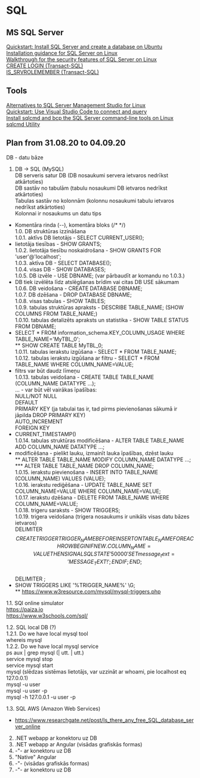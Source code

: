 # SQL

## MS SQL Server
[Quickstart: Install SQL Server and create a database on Ubuntu](https://docs.microsoft.com/en-us/sql/linux/quickstart-install-connect-ubuntu?view=sql-server-ver15)  
[Installation guidance for SQL Server on Linux](https://docs.microsoft.com/en-us/sql/linux/sql-server-linux-setup?view=sql-server-ver15)  
[Walkthrough for the security features of SQL Server on Linux](https://docs.microsoft.com/en-us/sql/linux/sql-server-linux-security-get-started?view=sql-server-ver15)  
[CREATE LOGIN (Transact-SQL)](https://docs.microsoft.com/en-us/sql/t-sql/statements/create-login-transact-sql?view=sql-server-ver15)  
[IS_SRVROLEMEMBER (Transact-SQL)](https://docs.microsoft.com/en-us/sql/t-sql/functions/is-srvrolemember-transact-sql?view=sql-server-ver15)  

## Tools
[Alternatives to SQL Server Management Studio for Linux](https://alternativeto.net/software/sql-server-management-studio/?platform=linux)  
[Quickstart: Use Visual Studio Code to connect and query](https://docs.microsoft.com/en-us/azure/azure-sql/database/connect-query-vscode)  
[Install sqlcmd and bcp the SQL Server command-line tools on Linux](https://docs.microsoft.com/en-us/sql/linux/sql-server-linux-setup-tools?view=sql-server-ver15)  
[sqlcmd Utility](https://docs.microsoft.com/en-us/sql/tools/sqlcmd-utility?view=sql-server-ver15)  

## Plan from 31.08.20 to 04.09.20
DB - datu bāze  

1. DB -> SQL (MySQL)  
DB serveris satur DB (DB nosaukumi servera ietvaros nedrīkst atkārtoties)  
DB sastāv no tabulām (tabulu nosaukumi DB ietvaros nedrīkst atkārtoties)  
Tabulas sastāv no kolonnām (kolonnu nosaukumi tabulu ietvaros nedrīkst atkārtoties)  
Kolonnai ir nosaukums un datu tips  
* Komentāra rinda (--), komentāra bloks (/* */)  
1.0. DB struktūras izzināšana  
1.0.1. aktīvs DB lietotājs - SELECT CURRENT_USER();  
* lietotāja tiesības - SHOW GRANTS;  
1.0.2. lietotāja tiesību noskaidrošana - SHOW GRANTS FOR 'user'@'localhost';  
1.0.3. aktīva DB - SELECT DATABASE();  
1.0.4. visas DB - SHOW DATABASES;  
1.0.5. DB izvēle - USE DBNAME; (var pārbaudīt ar komandu no 1.0.3.)  
* DB tiek izvēlēta līdz atslēgšanas brīdim vai citas DB USE sākumam  
1.0.6. DB veidošana - CREATE DATABASE DBNAME;  
1.0.7. DB dzēšana - DROP DATABASE DBNAME;  
1.0.8. visas tabulas - SHOW TABLES;  
1.0.9. tabulas struktūras apraksts - DESCRIBE TABLE_NAME; (SHOW COLUMNS FROM TABLE_NAME;)  
1.0.10. tabulas detalizēts apraksts un statistika - SHOW TABLE STATUS FROM DBNAME;  
* SELECT * FROM information_schema.KEY_COLUMN_USAGE WHERE TABLE_NAME='MyTBL_0';  
** SHOW CREATE TABLE MyTBL_0;  
1.0.11. tabulas ierakstu izgūšana - SELECT * FROM TABLE_NAME;  
1.0.12. tabulas ierakstu izgūšana ar filtru - SELECT * FROM TABLE_NAME WHERE COLUMN_NAME=VALUE;  
* filtrs var būt daudz līmeņu  
1.0.13. tabulas veidošana - CREATE TABLE TABLE_NAME (COLUMN_NAME DATATYPE ...);  
... - var būt vēl vairākas īpašības:  
   NULL/NOT NULL  
   DEFAULT  
   PRIMARY KEY (ja tabulai tas ir, tad pirms pievienošanas sākumā ir jāpilda DROP PRIMARY KEY)  
   AUTO_INCREMENT  
   FOREIGN KEY  
* CURRENT_TIMESTAMP()  
1.0.14. tabulas struktūras modificēšana - ALTER TABLE TABLE_NAME ADD COLUMN_NAME DATATYPE ...;  
* modificēšana - pielikt lauku, izmainīt lauka īpašības, dzēst lauku  
** ALTER TABLE TABLE_NAME MODIFY COLUMN_NAME DATATYPE ...;  
*** ALTER TABLE TABLE_NAME DROP COLUMN_NAME;  
1.0.15. ierakstu pievienošana - INSERT INTO TABLE_NAME (COLUMN_NAME) VALUES (VALUE);  
1.0.16. ierakstu rediģēšana - UPDATE TABLE_NAME SET COLUMN_NAME=VALUE WHERE COLUMN_NAME=VALUE;  
1.0.17. ierakstu dzēšana - DELETE FROM TABLE_NAME WHERE COLUMN_NAME=VALUE;  
1.0.18. trigeru saraksts - SHOW TRIGGERS;  
1.0.19. trigera veidošana (trigera nosaukums ir unikāls visas datu bāzes ietvaros)  
DELIMITER $$  
CREATE TRIGGER TRIGGER_NAME BEFORE INSERT ON TABLE_NAME  
FOR EACH ROW  
BEGIN  
IF NEW.COLUMN_NAME=VALUE THEN  
SIGNAL SQLSTATE '50000' SET message_text='MESSAGE_TEXT!';  
END IF;  
END;$$  
DELIMITER ;  
* SHOW TRIGGERS LIKE '%TRIGGER_NAME%' \G;  
** https://www.w3resource.com/mysql/mysql-triggers.php  

1.1. SQl online simulator  
https://paiza.io  
https://www.w3schools.com/sql/  

1.2. SQL local DB (?)  
1.2.1. Do we have local mysql tool  
whereis mysql  
1.2.2. Do we have local mysql service  
ps aux | grep mysql (| utt. | utt.)  
service mysql stop  
service mysql start  
mysql (slēdzas sistēmas lietotājs, var uzzināt ar whoami, pie localhost eq 127.0.0.1)  
mysql -u user  
mysql -u user -p  
mysql -h 127.0.0.1 -u user -p  

1.3. SQL AWS (Amazon Web Services)  
* https://www.researchgate.net/post/Is_there_any_free_SQL_database_server_online  
2. .NET webapp ar konektoru uz DB  
3. .NET webapp ar Angular (visādas grafiskās formas)  
4. -"- ar konektoru uz DB  
5. "Native" Angular  
6. -"- (visādas grafiskās formas)  
7. -"- ar konektoru uz DB  
